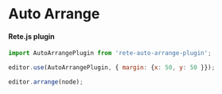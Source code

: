 Auto Arrange
====
#### Rete.js plugin

```js
import AutoArrangePlugin from 'rete-auto-arrange-plugin';

editor.use(AutoArrangePlugin, { margin: {x: 50, y: 50 }});

editor.arrange(node);
```